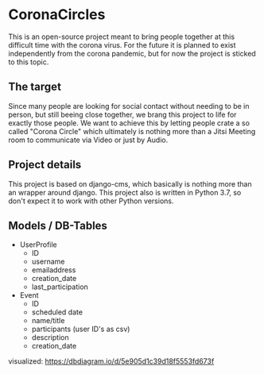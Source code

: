 # CoronaCircles

This is an open-source project meant to bring people together at this difficult time with the corona virus.
For the future it is planned to exist independently from the corona pandemic, but for now the project is sticked to this topic.

## The target

Since many people are looking for social contact without needing to be in person, but still beeing close together,
we brang this project to life for exactly those people. We want to achieve this by letting people crate a so called 
"Corona Circle" which ultimately is nothing more than a Jitsi Meeting room to communicate via Video or just by Audio.

## Project details

This project is based on django-cms, which basically is nothing more than an wrapper around django.
This project also is written in Python 3.7, so don't expect it to work with other Python versions.

## Models / DB-Tables

- UserProfile
  - ID
  - username
  - emailaddress
  - creation_date
  - last_participation
- Event
  - ID
  - scheduled date
  - name/title
  - participants (user ID's as csv)
  - description
  - creation_date

visualized: https://dbdiagram.io/d/5e905d1c39d18f5553fd673f
